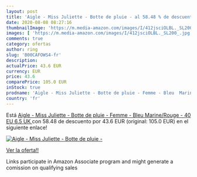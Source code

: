 ```yaml
---
layout: post
title: 'Aigle - Miss Juliette - Botte de pluie - al 58.48 % de descuento'
date: 2020-08-08 08:27:16
thumbnailImage: 'https://m.media-amazon.com/images/I/412jsciOLBL._SL200_.jpg'
images: [ 'https://m.media-amazon.com/images/I/412jsciOLBL._SL200_.jpg' ]
comments: true
category: ofertas
author: ring
slug: 'B00CAFOWS4-fr'
description:
actualPrice: 43.6 EUR
currency: EUR
price: 43.6
comparePrice: 105.0 EUR
inStock: true
prodname: 'Aigle - Miss Juliette - Botte de pluie - Femme - Bleu  Marine/Rouge  - 40 EU  6.5 UK '
country: 'fr'
---
```


Está [Aigle - Miss Juliette - Botte de pluie - Femme - Bleu  Marine/Rouge  - 40 EU  6.5 UK ](https://www.amazon.fr/dp/B00CAFOWS4/?tag=tolees0d-21) con 58.48 de descuento por 43.6 EUR (original: 105.0 EUR) en el siguiente enlace!

[![Aigle - Miss Juliette - Botte de pluie -](https://m.media-amazon.com/images/I/412jsciOLBL._SL200_.jpg)](https://www.amazon.fr/dp/B00CAFOWS4/?tag=tolees0d-21)

[Ver la oferta!!](https://www.amazon.fr/dp/B00CAFOWS4/?tag=tolees0d-21)

Links participate in Amazon Associate program and might generate a comission on qualifying sales


